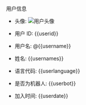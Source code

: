 用户信息


- 头像: ![用户头像]({{avatarUrl}})

- 用户 ID: {{userid}}

- 用户名: @{{username}}

- 姓名: {{usernames}}

- 语言代码: {{userlanguage}}

- 是否为机器人: {{userbot}}

- 加入时间: {{userdate}}
